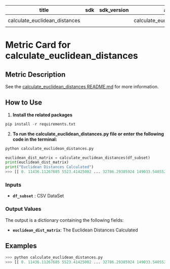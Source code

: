 | title | sdk | sdk_version | app_file | tags | description |
|-------|-----|-------------|----------|------|-------------|
|calculate_euclidean_distances| | |calculate_euclidean_distances.py|`evaluate` `metric`| |

# Metric Card for calculate_euclidean_distances

## Metric Description

See the [calculate_euclidean_distances README.md](https://github.com/khloe-S/test/tree/main/calculate_euclidean_distances) for more information.

## How to Use

1. **Install the related packages**

```python
pip install -r requirements.txt
```

2. **To run the calculate_euclidean_distances.py file or enter the following code in the terminal:**

```python
python calculate_euclidean_distances.py
```

```python
euclidean_dist_matrix = calculate_euclidean_distances(df_subset)
print(euclidean_dist_matrix)
print("Euclidean Distances Calculated")
>>> [[ 0. 11436.11267685 5523.41425002 ... 32786.29385924 149033.54055248 51266.32091459] [ 11436.11267685 0. 15202.80175711 ... 43128.04830739 138355.0315513 40472.23208718] [ 5523.41425002 15202.80175711 0. ... 29286.29176064 152742.21034724 55014.65092303] ... [ 32786.29385924 43128.04830739 29286.29176064 ... 0. 181483.01270955 83600.08291104] [149033.54055248 138355.0315513 152742.21034724 ... 181483.01270955 0. 97883.03151523] [ 51266.32091459 40472.23208718 55014.65092303 ... 83600.08291104 97883.03151523 0. ]] Euclidean Distances Calculated
```

### Inputs

- **`df_subset`** : CSV DataSet

### Output Values

The output is a dictionary containing the following fields:

- **`euclidean_dist_matrix`**: The Euclidean Distances Calculated

## Examples

```python
>>> python calculate_euclidean_distances.py
>>> [[ 0. 11436.11267685 5523.41425002 ... 32786.29385924 149033.54055248 51266.32091459] [ 11436.11267685 0. 15202.80175711 ... 43128.04830739 138355.0315513 40472.23208718] [ 5523.41425002 15202.80175711 0. ... 29286.29176064 152742.21034724 55014.65092303] ... [ 32786.29385924 43128.04830739 29286.29176064 ... 0. 181483.01270955 83600.08291104] [149033.54055248 138355.0315513 152742.21034724 ... 181483.01270955 0. 97883.03151523] [ 51266.32091459 40472.23208718 55014.65092303 ... 83600.08291104 97883.03151523 0. ]] Euclidean Distances Calculated
```
